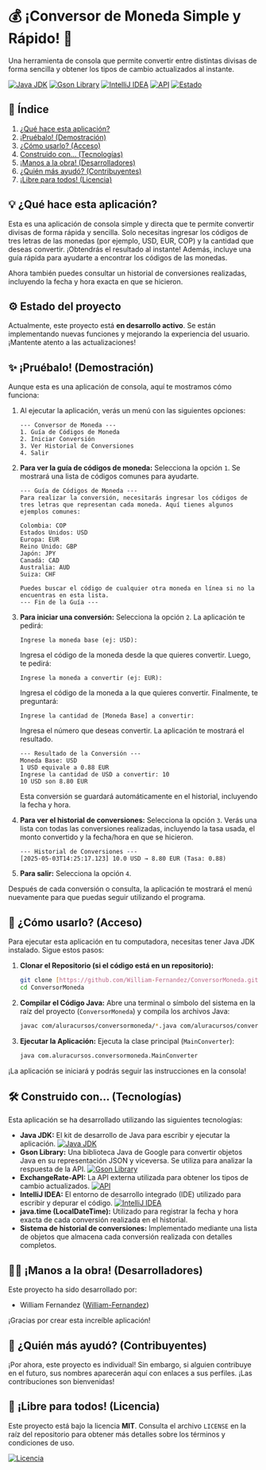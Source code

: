 # 💰 ¡Conversor de Moneda Simple y Rápido! 🚀

Una herramienta de consola que permite convertir entre distintas divisas de forma sencilla y obtener los tipos de cambio actualizados al instante.

[![Java JDK](https://img.shields.io/badge/Java_JDK-8+-orange.svg?style=flat-square)](https://www.oracle.com/java/technologies/javase-downloads.html)
[![Gson Library](https://img.shields.io/badge/Gson-2.8.9+-green.svg?style=flat-square)](https://github.com/google/gson)
[![IntelliJ IDEA](https://img.shields.io/badge/IntelliJ_IDEA-Community-blue.svg?style=flat-square)](https://www.jetbrains.com/idea/community/)
[![API](https://img.shields.io/badge/API-ExchangeRate--API-yellow.svg?style=flat-square)](https://www.exchangerate-api.com/)
[![Estado](https://img.shields.io/badge/Estado-En%20Desarrollo-yellowgreen.svg?style=flat-square)](https://github.com/William-Fernandez/ConversorMoneda)

## 🧭 Índice

1.  [¿Qué hace esta aplicación?](#¿qué-hace-esta-aplicación)
2.  [¡Pruébalo! (Demostración)](#¡pruébalo-demostración)
3.  [¿Cómo usarlo? (Acceso)](#¿cómo-usarlo-acceso)
4.  [Construido con... (Tecnologías)](#construido-con-tecnologías)
5.  [¡Manos a la obra! (Desarrolladores)](#¡manos-a-la-obra-desarrolladores)
6.  [¿Quién más ayudó? (Contribuyentes)](#¿quién-más-ayudó-contribuyentes)
7.  [¡Libre para todos! (Licencia)](#¡libre-para-todos-licencia)

## 💡 ¿Qué hace esta aplicación?

Esta es una aplicación de consola simple y directa que te permite convertir divisas de forma rápida y sencilla.
Solo necesitas ingresar los códigos de tres letras de las monedas (por ejemplo, USD, EUR, COP) y la cantidad que deseas convertir.
¡Obtendrás el resultado al instante! Además, incluye una guía rápida para ayudarte a encontrar los códigos de las monedas.

Ahora también puedes consultar un historial de conversiones realizadas, incluyendo la fecha y hora exacta en que se hicieron.

## ⚙️ Estado del proyecto

Actualmente, este proyecto está **en desarrollo activo**. Se están implementando nuevas funciones y mejorando la experiencia del usuario.
¡Mantente atento a las actualizaciones!

## ✨ ¡Pruébalo! (Demostración)

Aunque esta es una aplicación de consola, aquí te mostramos cómo funciona:

1.  Al ejecutar la aplicación, verás un menú con las siguientes opciones:
    ```
    --- Conversor de Moneda ---
    1. Guía de Códigos de Moneda
    2. Iniciar Conversión
    3. Ver Historial de Conversiones
    4. Salir
    ```

2.  **Para ver la guía de códigos de moneda:** Selecciona la opción `1`. Se mostrará una lista de códigos comunes para ayudarte.

    ```
    --- Guía de Códigos de Moneda ---
    Para realizar la conversión, necesitarás ingresar los códigos de tres letras que representan cada moneda. Aquí tienes algunos ejemplos comunes:

    Colombia: COP
    Estados Unidos: USD
    Europa: EUR
    Reino Unido: GBP
    Japón: JPY
    Canadá: CAD
    Australia: AUD
    Suiza: CHF

    Puedes buscar el código de cualquier otra moneda en línea si no la encuentras en esta lista.
    --- Fin de la Guía ---
    ```

3.  **Para iniciar una conversión:** Selecciona la opción `2`. La aplicación te pedirá:
    ```
    Ingrese la moneda base (ej: USD):
    ```
    Ingresa el código de la moneda desde la que quieres convertir. Luego, te pedirá:
    ```
    Ingrese la moneda a convertir (ej: EUR):
    ```
    Ingresa el código de la moneda a la que quieres convertir. Finalmente, te preguntará:
    ```
    Ingrese la cantidad de [Moneda Base] a convertir:
    ```
    Ingresa el número que deseas convertir. La aplicación te mostrará el resultado.

    ```
    --- Resultado de la Conversión ---
    Moneda Base: USD
    1 USD equivale a 0.88 EUR
    Ingrese la cantidad de USD a convertir: 10
    10 USD son 8.80 EUR
    ```

    Esta conversión se guardará automáticamente en el historial, incluyendo la fecha y hora.

4.  **Para ver el historial de conversiones:** Selecciona la opción `3`. Verás una lista con todas las conversiones realizadas, incluyendo la tasa usada, el monto convertido y la fecha/hora en que se hicieron.

    ```
    --- Historial de Conversiones ---
    [2025-05-03T14:25:17.123] 10.0 USD → 8.80 EUR (Tasa: 0.88)
    ```

5.  **Para salir:** Selecciona la opción `4`.

Después de cada conversión o consulta, la aplicación te mostrará el menú nuevamente para que puedas seguir utilizando el programa.

## 🚀 ¿Cómo usarlo? (Acceso)

Para ejecutar esta aplicación en tu computadora, necesitas tener Java JDK instalado. Sigue estos pasos:

1.  **Clonar el Repositorio (si el código está en un repositorio):**
    ```bash
    git clone [https://github.com/William-Fernandez/ConversorMoneda.git](https://github.com/William-Fernandez/ConversorMoneda.git)
    cd ConversorMoneda
    ```

2.  **Compilar el Código Java:** Abre una terminal o símbolo del sistema en la raíz del proyecto (`ConversorMoneda`) y compila los archivos Java:
    ```bash
    javac com/aluracursos/conversormoneda/*.java com/aluracursos/conversormoneda/model/*.java
    ```

3.  **Ejecutar la Aplicación:** Ejecuta la clase principal (`MainConverter`):
    ```bash
    java com.aluracursos.conversormoneda.MainConverter
    ```

¡La aplicación se iniciará y podrás seguir las instrucciones en la consola!

## 🛠️ Construido con... (Tecnologías)

Esta aplicación se ha desarrollado utilizando las siguientes tecnologías:

* **Java JDK:** El kit de desarrollo de Java para escribir y ejecutar la aplicación.
  [![Java JDK](https://img.shields.io/badge/Java_JDK-8+-orange.svg?style=flat-square)](https://www.oracle.com/java/technologies/javase-downloads.html)
* **Gson Library:** Una biblioteca Java de Google para convertir objetos Java en su representación JSON y viceversa. Se utiliza para analizar la respuesta de la API.
  [![Gson Library](https://img.shields.io/badge/Gson-2.8.9+-green.svg?style=flat-square)](https://github.com/google/gson)
* **ExchangeRate-API:** La API externa utilizada para obtener los tipos de cambio actualizados.
  [![API](https://img.shields.io/badge/API-ExchangeRate--API-yellow.svg?style=flat-square)](https://www.exchangerate-api.com/)
* **IntelliJ IDEA:** El entorno de desarrollo integrado (IDE) utilizado para escribir y depurar el código.
  [![IntelliJ IDEA](https://img.shields.io/badge/IntelliJ_IDEA-Community-blue.svg?style=flat-square)](https://www.jetbrains.com/idea/community/)
* **java.time (LocalDateTime):** Utilizado para registrar la fecha y hora exacta de cada conversión realizada en el historial.
* **Sistema de historial de conversiones:** Implementado mediante una lista de objetos que almacena cada conversión realizada con detalles completos.

## 🧑‍💻 ¡Manos a la obra! (Desarrolladores)

Este proyecto ha sido desarrollado por:

* William Fernandez ([William-Fernandez](https://github.com/William-Fernandez))

¡Gracias por crear esta increíble aplicación!

## 🤝 ¿Quién más ayudó? (Contribuyentes)

¡Por ahora, este proyecto es individual! Sin embargo, si alguien contribuye en el futuro, sus nombres aparecerán aquí con enlaces a sus perfiles.
¡Las contribuciones son bienvenidas!

## 📄 ¡Libre para todos! (Licencia)

Este proyecto está bajo la licencia **MIT**.
Consulta el archivo `LICENSE` en la raíz del repositorio para obtener más detalles sobre los términos y condiciones de uso.

[![Licencia](https://img.shields.io/badge/Licencia-MIT-blue.svg?style=flat-square)](./LICENSE)
